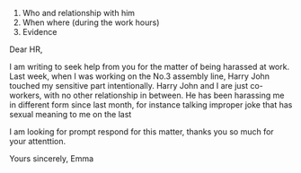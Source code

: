 1. Who and relationship with him
2. When where (during the work hours)
4. Evidence


Dear HR,

I am writing to seek help from you for the matter of being harassed at work. Last week, when I was working on the No.3 assembly line, Harry John touched my sensitive part intentionally. Harry John and I are just co-workers, with no other relationship in between. He has been harassing me in different form since last month, for instance talking improper joke that has sexual meaning to me on the last  

I am looking for prompt respond for this matter, thanks you so much for your attenttion.

Yours sincerely,
Emma